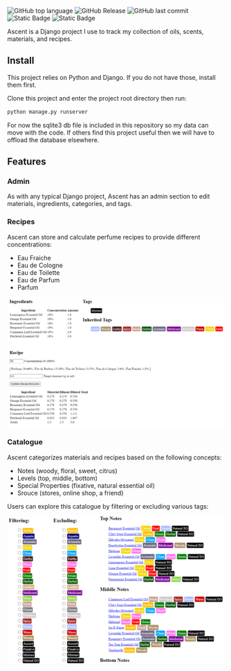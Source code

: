 ![GitHub top language](https://img.shields.io/github/languages/top/jwcwebtech/Ascent) ![GitHub Release](https://img.shields.io/github/v/release/jwcwebtech/Ascent) ![GitHub last commit](https://img.shields.io/github/last-commit/jwcwebtech/Ascent) ![Static Badge](https://img.shields.io/badge/Platform-Linux-green) ![Static Badge](https://img.shields.io/badge/Platform-Windows-green)

Ascent is a Django project I use to track my collection of oils, scents, materials, and recipes.

## Install

This project relies on Python and Django. If you do not have those, install them first.

Clone this project and enter the project root directory then run:

```bash
python manage.py runserver
```

For now the sqlite3 db file is included in this repository so my data can move with the code. If others find this project useful then we will have to offload the database elsewhere.

## Features

### Admin

As with any typical Django project, Ascent has an admin section to edit materials, ingredients, categories, and tags.

### Recipes

Ascent can store and calculate perfume recipes to provide different concentrations:

- Eau Fraiche
- Eau de Cologne
- Eau de Toilette
- Eau de Parfum
- Parfum

<img src="images/recipes.png">

### Catalogue

Ascent categorizes materials and recipes based on the following concepts:

- Notes (woody, floral, sweet, citrus)
- Levels (top, middle, bottom)
- Special Properties (fixative, natural essential oil)
- Srouce (stores, online shop, a friend)

Users can explore this catalogue by filtering or excluding various tags:

<img src="images/explore.png">